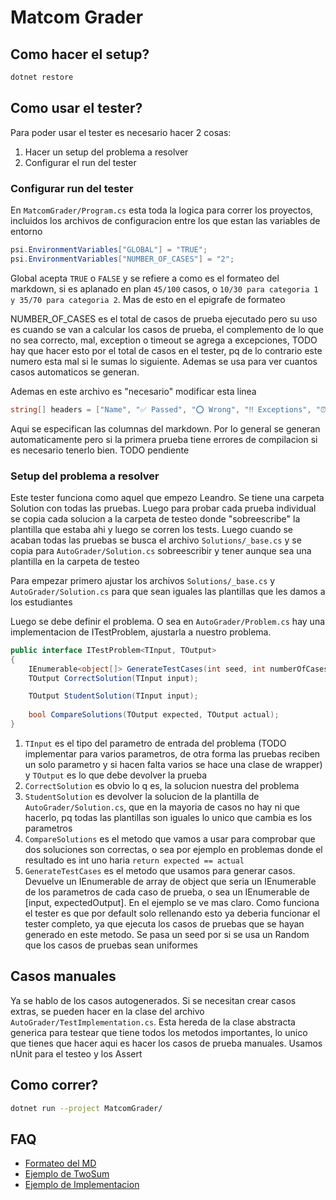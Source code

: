 # Matcom Grader

## Como hacer el setup?

```bash
dotnet restore
```

## Como usar el tester?

Para poder usar el tester es necesario hacer 2 cosas:

1. Hacer un setup del problema a resolver
2. Configurar el run del tester

### Configurar run del tester

En `MatcomGrader/Program.cs` esta toda la logica para correr los proyectos, incluidos los archivos de configuracion
entre los que estan las variables de entorno

```csharp
psi.EnvironmentVariables["GLOBAL"] = "TRUE";
psi.EnvironmentVariables["NUMBER_OF_CASES"] = "2";
```

Global acepta `TRUE` o `FALSE` y se refiere a como es el formateo del markdown, si es aplanado en plan `45/100` casos, o
`10/30 para categoria 1 y 35/70 para categoria 2`. Mas de esto en el epigrafe de formateo

NUMBER_OF_CASES es el total de casos de prueba ejecutado pero su uso es cuando se van a calcular los
casos de prueba, el complemento de lo que no sea correcto, mal, exception o timeout se agrega a excepciones, TODO hay
que hacer esto por el total de casos en el tester, pq de lo contrario este numero esta mal si le sumas lo siguiente.
Ademas se usa para ver cuantos casos automaticos se generan.

Ademas en este archivo es "necesario" modificar esta linea

```csharp
string[] headers = ["Name", "✅ Passed", "⭕️ Wrong", "‼️ Exceptions", "⏰ Timeouts"];
```

Aqui se especifican las columnas del markdown. Por lo general se generan automaticamente pero si la primera prueba tiene
errores de compilacion si es necesario tenerlo bien. TODO pendiente

### Setup del problema a resolver

Este tester funciona como aquel que empezo Leandro. Se tiene una carpeta Solution con todas las pruebas. Luego para
probar cada prueba individual se copia cada solucion a la carpeta de testeo donde "sobreescribe" la plantilla que estaba
ahi y luego se corren los tests. Luego cuando se acaban todas las pruebas se busca el archivo `Solutions/_base.cs` y se
copia para `AutoGrader/Solution.cs` sobreescribir y tener aunque sea una plantilla en la carpeta de testeo

Para empezar primero ajustar los archivos `Solutions/_base.cs` y `AutoGrader/Solution.cs` para que sean iguales las
plantillas que les damos a los estudiantes

Luego se debe definir el problema. O sea en `AutoGrader/Problem.cs` hay una implementacion de ITestProblem, ajustarla a
nuestro problema.

```csharp
public interface ITestProblem<TInput, TOutput>
{
    IEnumerable<object[]> GenerateTestCases(int seed, int numberOfCases);
    TOutput CorrectSolution(TInput input);

    TOutput StudentSolution(TInput input);
    
    bool CompareSolutions(TOutput expected, TOutput actual);
}
```

1. `TInput` es el tipo del parametro de entrada del problema (TODO implementar para varios parametros, de otra forma las
   pruebas reciben un solo parametro y si hacen falta varios se hace una clase de wrapper) y `TOutput` es lo que debe
   devolver la prueba
2. `CorrectSolution` es obvio lo q es, la solucion nuestra del problema
3. `StudentSolution` es devolver la solucion de la plantilla de `AutoGrader/Solution.cs`, que en la mayoria de casos no
   hay ni que hacerlo, pq todas las plantillas son iguales lo unico que cambia es los parametros
4. `CompareSolutions` es el metodo que vamos a usar para comprobar que dos soluciones son correctas, o sea por ejemplo
   en problemas donde el resultado es int uno haria `return expected == actual`
5. `GenerateTestCases` es el metodo que usamos para generar casos. Devuelve un IEnumerable de array de object que seria
   un IEnumerable de los parametros de cada caso de prueba, o sea un IEnumerable de [input, expectedOutput]. En el
   ejemplo se ve mas claro. Como funciona el tester es que por default solo rellenando esto ya deberia funcionar el
   tester completo, ya que ejecuta los casos de pruebas que se hayan generado en este metodo. Se pasa un seed por si se
   usa un Random que los casos de pruebas sean uniformes

## Casos manuales

Ya se hablo de los casos autogenerados. Si se necesitan crear casos extras, se pueden hacer en la clase del archivo
`AutoGrader/TestImplementation.cs`. Esta hereda de la clase abstracta generica para testear que tiene todos los metodos importantes, lo unico que tienes que hacer aqui es hacer los casos de prueba manuales. Usamos nUnit para el testeo y los Assert

## Como correr?

```bash
dotnet run --project MatcomGrader/
```

## FAQ

- [Formateo del MD](docs/format.md)
- [Ejemplo de TwoSum](docs/twosum.md)
- [Ejemplo de Implementacion](docs/implementation.md)